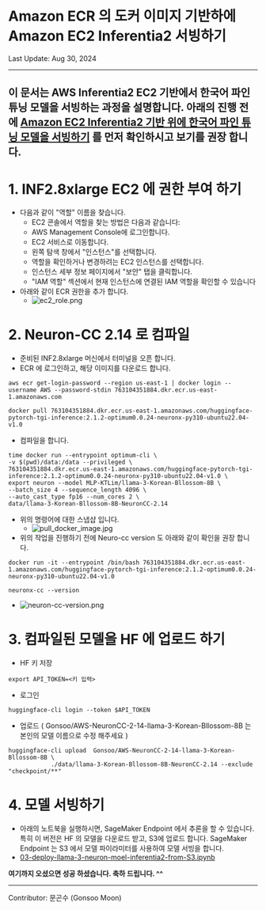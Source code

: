 #  Amazon ECR 의 도커 이미지 기반하에 Amazon EC2 Inferentia2 서빙하기
Last Update: Aug 30, 2024

---

이 문서는 AWS Inferentia2 EC2 기반에서 한국어 파인 튜닝 모델을 서빙하는 과정을 설명합니다. 
아래의 진행 전에 [Amazon EC2 Inferentia2 기반 위에 한국어 파인 튜닝 모델을 서빙하기](README.md) 를 먼저 확인하시고 보기를 권장 합니다.
---


# 1. INF2.8xlarge EC2 에 권한 부여 하기
- 다음과 같이 "역할" 이름을 찾습니다.
    * EC2 콘솔에서 역할을 찾는 방법은 다음과 같습니다:
    * AWS Management Console에 로그인합니다.
    * EC2 서비스로 이동합니다.
    * 왼쪽 탐색 창에서 "인스턴스"를 선택합니다.
    * 역할을 확인하거나 변경하려는 EC2 인스턴스를 선택합니다.
    * 인스턴스 세부 정보 페이지에서 "보안" 탭을 클릭합니다.
    * "IAM 역할" 섹션에서 현재 인스턴스에 연결된 IAM 역할을 확인할 수 있습니다
- 아래와 같이 ECR 권한을 추가 합니다.
    - ![ec2_role.png](img/ec2_role.png)
    

# 2. Neuron-CC 2.14 로 컴파일
- 준비된 INF2.8xlarge 머신에서 터미널을 오픈 합니다.
- ECR 에 로그인하고, 해당 이미지를 다운로드 합니다.
```
aws ecr get-login-password --region us-east-1 | docker login --username AWS --password-stdin 763104351884.dkr.ecr.us-east-1.amazonaws.com

docker pull 763104351884.dkr.ecr.us-east-1.amazonaws.com/huggingface-pytorch-tgi-inference:2.1.2-optimum0.0.24-neuronx-py310-ubuntu22.04-v1.0
```
- 컴파일을 합니다.
```
time docker run --entrypoint optimum-cli \
-v $(pwd)/data:/data --privileged \
763104351884.dkr.ecr.us-east-1.amazonaws.com/huggingface-pytorch-tgi-inference:2.1.2-optimum0.0.24-neuronx-py310-ubuntu22.04-v1.0 \
export neuron --model MLP-KTLim/llama-3-Korean-Bllossom-8B \
--batch_size 4 --sequence_length 4096 \
--auto_cast_type fp16 --num_cores 2 \
data/llama-3-Korean-Bllossom-8B-NeuronCC-2.14
```
- 위의 명령어에 대한 스냅샵 입니다.
    - ![pull_docker_image.jpg](img/pull_docker_image.jpg)
- 위의 작업을 진행하기 전에 Neuro-cc version 도 아래와 같이 확인을 권장 합니다.
```
docker run -it --entrypoint /bin/bash 763104351884.dkr.ecr.us-east-1.amazonaws.com/huggingface-pytorch-tgi-inference:2.1.2-optimum0.0.24-neuronx-py310-ubuntu22.04-v1.0

neuronx-cc --version
```
- ![neuron-cc-version.png](img/neuron-cc-version.png)
   
# 3. 컴파일된 모델을 HF 에 업로드 하기
- HF 키 저장
```
export API_TOKEN=<키 입력>
```
- 로그인
```
huggingface-cli login --token $API_TOKEN
```
- 업로드 ( Gonsoo/AWS-NeuronCC-2-14-llama-3-Korean-Bllossom-8B 는 본인의 모델 이름으로 수정 해주세요 ) 
```
huggingface-cli upload  Gonsoo/AWS-NeuronCC-2-14-llama-3-Korean-Bllossom-8B \
            ./data/llama-3-Korean-Bllossom-8B-NeuronCC-2.14 --exclude "checkpoint/**"
```

# 4. 모델 서빙하기
- 아래의 노트북을 실행하시면, SageMaker Endpoint 에서 추론을 할 수 있습니다. 특히 이 버전은 HF 의 모델을 다운로드 받고, S3에 업로드 합니다. SageMaker Endpoint 는 S3 에서 모델 파이라미터를 사용하여 모델 서빙을 합니다.
- [03-deploy-llama-3-neuron-moel-inferentia2-from-S3.ipynb](notebook/03-deploy-llama-3-neuron-moel-inferentia2-from-S3.ipynb)


**여기까지 오셨으면 성공 하셨습니다. 축하 드립니다. ^^**

---
Contributor: 문곤수 (Gonsoo Moon)